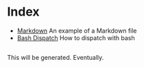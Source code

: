 # Index

- [Markdown](markdown.md) An example of a Markdown file
- [Bash Dispatch](bash-dispatch.md) How to dispatch with bash


## 
This will be generated. Eventually.
